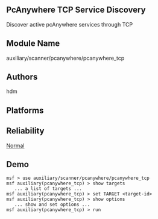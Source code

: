 ## PcAnywhere TCP Service Discovery

Discover active pcAnywhere services through TCP


## Module Name
auxiliary/scanner/pcanywhere/pcanywhere_tcp

## Authors
hdm





## Platforms


## Reliability
[Normal](https://github.com/rapid7/metasploit-framework/wiki/Exploit-Ranking)

## Demo

```
msf > use auxiliary/scanner/pcanywhere/pcanywhere_tcp
msf auxiliary(pcanywhere_tcp) > show targets
   ... a list of targets ...
msf auxiliary(pcanywhere_tcp) > set TARGET <target-id>
msf auxiliary(pcanywhere_tcp) > show options
   ... show and set options ...
msf auxiliary(pcanywhere_tcp) > run
```
    
    